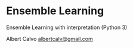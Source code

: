 # Ensemble Learning
Ensemble Learning with interpretation (Python 3)

Albert Calvo
albertcalv@gmail.com